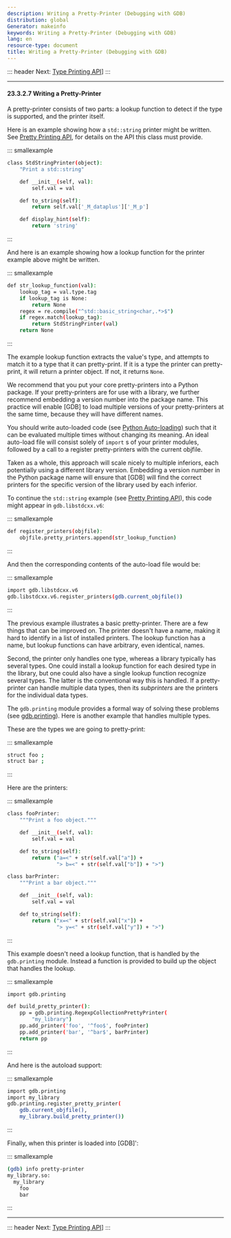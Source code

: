 ```yaml
---
description: Writing a Pretty-Printer (Debugging with GDB)
distribution: global
Generator: makeinfo
keywords: Writing a Pretty-Printer (Debugging with GDB)
lang: en
resource-type: document
title: Writing a Pretty-Printer (Debugging with GDB)
---
```

::: header
Next: [Type Printing API](Type-Printing-API.html#Type-Printing-API)]
:::

---

#### 23.3.2.7 Writing a Pretty-Printer

A pretty-printer consists of two parts: a lookup function to detect if the type is supported, and the printer itself.

Here is an example showing how a `std::string` printer might be written. See [Pretty Printing API](Pretty-Printing-API.html#Pretty-Printing-API), for details on the API this class must provide.

::: smallexample

```bash
class StdStringPrinter(object):
    "Print a std::string"

    def __init__(self, val):
        self.val = val

    def to_string(self):
        return self.val['_M_dataplus']['_M_p']

    def display_hint(self):
        return 'string'
```

:::

And here is an example showing how a lookup function for the printer example above might be written.

::: smallexample

```bash
def str_lookup_function(val):
    lookup_tag = val.type.tag
    if lookup_tag is None:
        return None
    regex = re.compile("^std::basic_string<char,.*>$")
    if regex.match(lookup_tag):
        return StdStringPrinter(val)
    return None
```

:::

The example lookup function extracts the value's type, and attempts to match it to a type that it can pretty-print. If it is a type the printer can pretty-print, it will return a printer object. If not, it returns `None`.

We recommend that you put your core pretty-printers into a Python package. If your pretty-printers are for use with a library, we further recommend embedding a version number into the package name. This practice will enable [GDB] to load multiple versions of your pretty-printers at the same time, because they will have different names.

You should write auto-loaded code (see [Python Auto-loading](Python-Auto_002dloading.html#Python-Auto_002dloading)) such that it can be evaluated multiple times without changing its meaning. An ideal auto-load file will consist solely of `import` s of your printer modules, followed by a call to a register pretty-printers with the current objfile.

Taken as a whole, this approach will scale nicely to multiple inferiors, each potentially using a different library version. Embedding a version number in the Python package name will ensure that [GDB] will find the correct printers for the specific version of the library used by each inferior.

To continue the `std::string` example (see [Pretty Printing API](Pretty-Printing-API.html#Pretty-Printing-API)), this code might appear in `gdb.libstdcxx.v6`:

::: smallexample

```bash
def register_printers(objfile):
    objfile.pretty_printers.append(str_lookup_function)
```

:::

And then the corresponding contents of the auto-load file would be:

::: smallexample

```bash
import gdb.libstdcxx.v6
gdb.libstdcxx.v6.register_printers(gdb.current_objfile())
```

:::

The previous example illustrates a basic pretty-printer. There are a few things that can be improved on. The printer doesn't have a name, making it hard to identify in a list of installed printers. The lookup function has a name, but lookup functions can have arbitrary, even identical, names.

Second, the printer only handles one type, whereas a library typically has several types. One could install a lookup function for each desired type in the library, but one could also have a single lookup function recognize several types. The latter is the conventional way this is handled. If a pretty-printer can handle multiple data types, then its *subprinters* are the printers for the individual data types.

The `gdb.printing` module provides a formal way of solving these problems (see [gdb.printing](gdb_002eprinting.html#gdb_002eprinting)). Here is another example that handles multiple types.

These are the types we are going to pretty-print:

::: smallexample

```bash
struct foo ;
struct bar ;
```

:::

Here are the printers:

::: smallexample

```bash
class fooPrinter:
    """Print a foo object."""

    def __init__(self, val):
        self.val = val

    def to_string(self):
        return ("a=<" + str(self.val["a"]) +
                "> b=<" + str(self.val["b"]) + ">")

class barPrinter:
    """Print a bar object."""

    def __init__(self, val):
        self.val = val

    def to_string(self):
        return ("x=<" + str(self.val["x"]) +
                "> y=<" + str(self.val["y"]) + ">")
```

:::

This example doesn't need a lookup function, that is handled by the `gdb.printing` module. Instead a function is provided to build up the object that handles the lookup.

::: smallexample

```bash
import gdb.printing

def build_pretty_printer():
    pp = gdb.printing.RegexpCollectionPrettyPrinter(
        "my_library")
    pp.add_printer('foo', '^foo$', fooPrinter)
    pp.add_printer('bar', '^bar$', barPrinter)
    return pp
```

:::

And here is the autoload support:

::: smallexample

```bash
import gdb.printing
import my_library
gdb.printing.register_pretty_printer(
    gdb.current_objfile(),
    my_library.build_pretty_printer())
```

:::

Finally, when this printer is loaded into [GDB]':

::: smallexample

```bash
(gdb) info pretty-printer
my_library.so:
  my_library
    foo
    bar
```

:::

---

::: header
Next: [Type Printing API](Type-Printing-API.html#Type-Printing-API)]
:::
